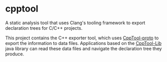 # cpptool

A static analysis tool that uses Clang's tooling framework to export declaration trees for C/C++ projects.

This project contains the C++ exporter tool, which uses [CppTool-proto](https://github.com/search-rug/cpptool-proto) to export the information to data files.
Applications based on the [CppTool-Lib](https://github.com/search-rug/cpptool-lib) java library can read these data files and navigate the declaration tree they produce.
